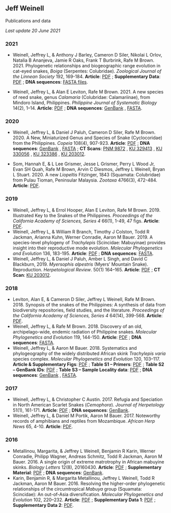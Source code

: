 ## Jeff Weinell
 Publications and data
 
 *Last update 20 June 2021*


### 2021
 - Weinell, Jeffrey L, & Anthony J Barley, Cameron D Siler, Nikolai L Orlov, Natalia B Ananjeva, Jamie R Oaks, Frank T Burbrink, Rafe M Brown. 2021. Phylogenetic relationships and biogeographic range evolution in cat-eyed snakes, *Boiga* (Serpentes: Colubridae). *Zoological Journal of the Linnean Society* 192, 169-184.
**Article**: [PDF](https://github.com/JeffWeinell/publications/raw/main/papers/Weinell-et-al-2021_Boiga-Biogeography_ZJLS_Final.pdf)
; **Supplementary Data**: [PDF](https://github.com/JeffWeinell/publications/raw/main/data/Weinell_Boiga_ZJLS_zlaa090_SupplementaryData_GENBANK_IDs_CORRECTED.pdf)
; **DNA sequences**: [FASTA files](https://github.com/JeffWeinell/Boiga).

 - Weinell, Jeffrey L, & Alan E Leviton, Rafe M Brown. 2021. A new species of reed snake, genus *Calamaria* (Colubridae: Calamariinae), from Mindoro Island, Philippines. *Philippine Journal of Systematic Biology* 14(2), 1–14. 
**Article**: [PDF](https://github.com/JeffWeinell/publications/raw/main/papers/Weinell-et-al_2021_Calamaria-alcalai.pdf)
; **DNA sequences**: [GenBank](https://github.com/JeffWeinell/publications/raw/main/data/Weinell-et-al_2021_Calamaria-alcalai_DNA-sequences.gb)
, [FASTA](https://github.com/JeffWeinell/publications/raw/main/data/Weinell-et-al_2021_Calamaria-alcalai_DNA-sequences.fas).

### 2020
 - Weinell, Jeffrey L, & Daniel J Paluh, Cameron D Siler, Rafe M Brown. 2020. A New, Miniaturized Genus and Species of Snake (Cyclocoridae) from the Philippines. *Copeia* 108(4), 907-923.
**Article**: [PDF](https://github.com/JeffWeinell/publications/raw/main/papers/Weinell-et-al_2020_Levitonius.pdf)
; **DNA sequences**: [GenBank](https://github.com/JeffWeinell/publications/raw/main/data/Weinell-et-al_2020_Levitonius_DNA-sequences.gb)
, [FASTA](https://github.com/JeffWeinell/publications/raw/main/data/Weinell-et-al_2020_Levitonius_DNA-sequences.fas)
; **CT Scans**: [PNM 9872](https://www.morphosource.org/concern/biological_specimens/000S11368)
, [KU 329413](https://www.morphosource.org/concern/biological_specimens/000S11367)
, [KU 330056](https://www.morphosource.org/concern/biological_specimens/000S11370)
, [KU 323386](https://www.morphosource.org/concern/biological_specimens/000S11369)
, [KU 203012](https://www.morphosource.org/concern/biological_specimens/000S12650).

 - Som, Hannah E, & L Lee Grismer, Jesse L Grismer, Perry L Wood Jr, Evan SH Quah, Rafe M Brown, Arvin C Diesmos, Jeffrey L Weinell, Bryan L Stuart. 2020. A new *Liopeltis* Fitzinger, 1843 (Squamata: Colubridae) from Pulau Tioman, Peninsular Malaysia. *Zootaxa* 4766(3), 472-484.
**Article**: [PDF](https://github.com/JeffWeinell/publications/raw/main/papers/Som-et-al_2020_Liopeltis-tiomanica.pdf).

### 2019
 - Weinell, Jeffrey L, & Errol Hooper, Alan E Leviton, Rafe M Brown. 2019. Illustrated Key to the Snakes of the Philippines. *Proceedings of the California Academy of Sciences, Series 4* 66(1), 1-49, 47 figs.
**Article**: [PDF](https://github.com/JeffWeinell/publications/raw/main/papers/Weinell-et-al_2019c_Illustrated-Key-to-Philippine-Snakes_Final-Version_HQ.pdf).
 - Weinell, Jeffrey L, & William R Branch, Timothy J Colston, Todd R Jackman, Arianna Kuhn, Werner Conradie, Aaron M Bauer. 2019. A species-level phylogeny of *Trachylepis* (Scincidae: Mabuyinae) provides insight into their reproductive mode evolution. *Molecular Phylogenetics and Evolution* 136, 183-195.
**Article**: [PDF](https://github.com/JeffWeinell/publications/raw/main/papers/Weinell-et-al_2019b_Trachylepis_FinalVersion.pdf)
; **DNA sequences**: [FASTA](https://github.com/JeffWeinell/publications/raw/main/data/Weinell-et-al_2019_Trachylepis_DNA-sequences.fas).
 - Weinell, Jeffrey L, & Daniel J Paluh, Amber L Singh, and David C Blackburn, 2019. *Myersophis alpestris* (Myers’ Mountain Snake). Reproduction. *Herpetological Review*. 50(1) 164–165.
**Article**: [PDF](https://github.com/JeffWeinell/publications/raw/main/papers/Weinell-et-al_2019a_Myersophis-alpestris_reproduction_HerpReview.pdf)
; **CT Scan**: [KU 203012](https://www.morphosource.org/concern/biological_specimens/000S12650).

### 2018
 - Leviton, Alan E, & Cameron D Siler, Jeffrey L Weinell, Rafe M Brown. 2018. Synopsis of the snakes of the Philippines: A synthesis of data from biodiversity repositories, field studies, and the literature. *Proceedings of the California Academy of Sciences, Series 4* 64(14), 399-568.
**Article**: [PDF](https://github.com/JeffWeinell/publications/raw/main/papers/Leviton-et-al_2018_SynopsisPhilippineSnakes.pdf).
 - Weinell, Jeffrey L, & Rafe M Brown. 2018. Discovery of an old, archipelago-wide, endemic radiation of Philippine snakes. *Molecular Phylogenetics and Evolution* 119, 144-150.
**Article**: [PDF](https://github.com/JeffWeinell/publications/raw/main/papers/Weinell-&-Brown_2018_Cyclocorinae.pdf)
; **DNA sequences**: [FASTA](https://github.com/JeffWeinell/publications/raw/main/data/Weinell-et-al_2018_Cyclocorinae_DNA-sequences.fas).
 - Weinell, Jeffrey L, & Aaron M Bauer. 2018. Systematics and phylogeography of the widely distributed African skink *Trachylepis varia* species complex. *Molecular Phylogenetics and Evolution* 120, 103–117.
**Article & Supplementary Figs**: [PDF](https://github.com/JeffWeinell/publications/raw/main/papers/Weinell2018_Trachylepis-varia_MPE_Final_WithSupplementary.pdf)
; **Table S1 – Primers**: [PDF](https://github.com/JeffWeinell/publications/raw/main/data/Weinell2018_Trachylepis-varia_MPE_TableS1_primers.pdf)
; **Table S2 – GenBank IDs**: [PDF](https://github.com/JeffWeinell/publications/raw/main/data/Weinell2018_Trachylepis-varia_MPE_TableS2_genbank.pdf)
; **Table S3 – Sample Locality data**: [PDF](https://github.com/JeffWeinell/publications/raw/main/data/Weinell2018_Trachylepis-varia_MPE_TableS3_LocalityData.pdf)
; **DNA sequences**: [GenBank](https://github.com/JeffWeinell/publications/raw/main/data/Weinell-&-Bauer_2018_Trachylepis-varia_DNA-sequences.gb)
, [FASTA](https://github.com/JeffWeinell/publications/raw/main/data/Weinell-&-Bauer_2018_Trachylepis-varia_DNA-sequences.fas).

### 2017
 - Weinell, Jeffrey L, & Christopher C Austin. 2017. Refugia and Speciation in North American Scarlet Snakes (*Cemophora*). *Journal of Herpetology* 51(1), 161-171.
**Article**: [PDF](https://github.com/JeffWeinell/publications/raw/main/papers/Weinell-&-Austin_2017_Cemophora.pdf)
; **DNA sequences**: [GenBank](https://github.com/JeffWeinell/publications/raw/main/data/Weinell-&-Austin_2017_Cemophora_DNA-sequences.gb).
 - Weinell, Jeffrey L, & Daniel M Portik, Aaron M Bauer. 2017. Noteworthy records of amphibians and reptiles from Mozambique. *African Herp News* 65, 4-10.
**Article**: [PDF](https://github.com/JeffWeinell/publications/raw/main/papers/Weinell-et-al_2017_MozambiqueNote.pdf).

### 2016
 - Metallinou, Margarita, & Jeffrey L Weinell, Benjamin R Karin, Werner Conradie, Philipp Wagner, Andreas Schmitz, Todd R Jackman, Aaron M Bauer. 2016. A single origin of extreme matrotrophy in African mabuyine skinks. *Biology Letters* 12(8), 20160430.
**Article**: [PDF](https://github.com/JeffWeinell/publications/raw/main/papers/Metallinou-et-al_2016.pdf)
; **Supplementary Material**: [PDF](https://github.com/JeffWeinell/publications/raw/main/data/Metallinou-et-al_2016_Lubuya_SupplementaryMaterial.pdf)
; **DNA sequences**: [GenBank](https://github.com/JeffWeinell/publications/raw/main/data/Metallinou-et-al_2016_Lubuya_DNA-sequences.gb).
 - Karin, Benjamin R, & Margarita Metallinou, Jeffrey L Weinell, Todd R Jackman, Aaron M Bauer. 2016. Resolving the higher-order phylogenetic relationships of the circumtropical *Mabuya* group (Squamata: Scincidae): An out-of-Asia diversification. *Molecular Phylogenetics and Evolution* 102, 220–232.
**Article**: [PDF](https://github.com/JeffWeinell/publications/raw/main/papers/Karin-et-al_2016_Mabuya-group.pdf)
; **Supplementary Data 1**: [PDF](https://github.com/JeffWeinell/publications/raw/main/data/Karin-et-al_2016_SupplementaryData1.pdf)
; **Supplementary Data 2**: [PDF](https://github.com/JeffWeinell/publications/raw/main/data/Karin-et-al_2016_SupplementaryData2.xlsx).




